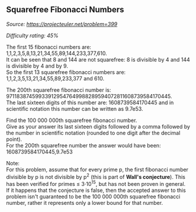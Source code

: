 Squarefree Fibonacci Numbers
----------------------------

*Source: https://projecteuler.net/problem=399*


*Difficulty rating: 45%*

The first 15 fibonacci numbers are:\
 1,1,2,3,5,8,13,21,34,55,89,144,233,377,610.\
 It can be seen that 8 and 144 are not squarefree: 8 is divisible by 4
and 144 is divisible by 4 and by 9.\
 So the first 13 squarefree fibonacci numbers are:\
 1,1,2,3,5,13,21,34,55,89,233,377 and 610.

The 200th squarefree fibonacci number is:
971183874599339129547649988289594072811608739584170445.\
 The last sixteen digits of this number are: 1608739584170445 and in
scientific notation this number can be written as 9.7e53.

Find the 100 000 000th squarefree fibonacci number.\
 Give as your answer its last sixteen digits followed by a comma
followed by the number in scientific notation (rounded to one digit
after the decimal point).\
 For the 200th squarefree number the answer would have been:
1608739584170445,9.7e53

Note:\
 For this problem, assume that for every prime p, the first fibonacci
number divisible by p is not divisible by p<sup>2</sup> (this is part of **Wall's
conjecture**). This has been verified for primes ≤ 3·10<sup>15</sup>, but has not
been proven in general.\
 If it happens that the conjecture is false, then the accepted answer to
this problem isn't guaranteed to be the 100 000 000th squarefree
fibonacci number, rather it represents only a lower bound for that
number.
